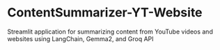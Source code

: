 # ContentSummarizer-YT-Website
Streamlit application for summarizing content from YouTube videos and websites using LangChain, Gemma2, and Groq API
